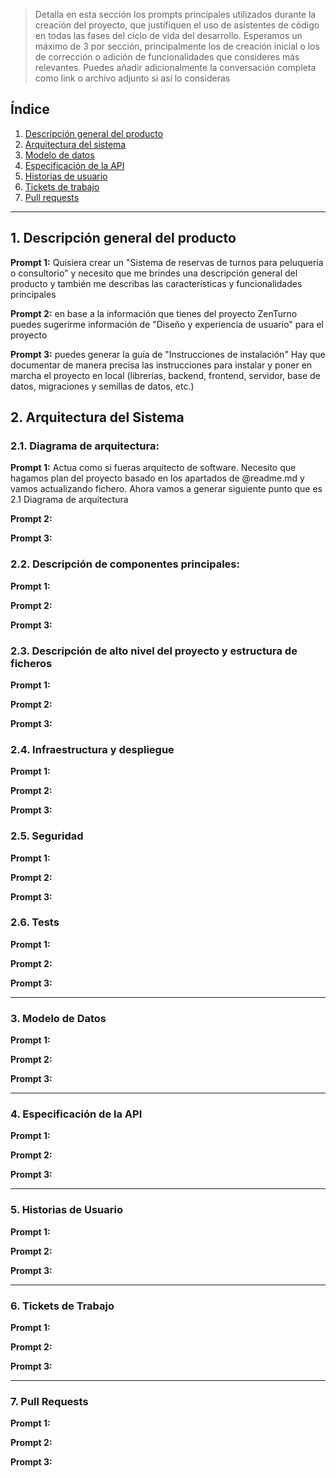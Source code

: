 > Detalla en esta sección los prompts principales utilizados durante la creación del proyecto, que justifiquen el uso de asistentes de código en todas las fases del ciclo de vida del desarrollo. Esperamos un máximo de 3 por sección, principalmente los de creación inicial o  los de corrección o adición de funcionalidades que consideres más relevantes.
Puedes añadir adicionalmente la conversación completa como link o archivo adjunto si así lo consideras


## Índice

1. [Descripción general del producto](#1-descripción-general-del-producto)
2. [Arquitectura del sistema](#2-arquitectura-del-sistema)
3. [Modelo de datos](#3-modelo-de-datos)
4. [Especificación de la API](#4-especificación-de-la-api)
5. [Historias de usuario](#5-historias-de-usuario)
6. [Tickets de trabajo](#6-tickets-de-trabajo)
7. [Pull requests](#7-pull-requests)

---

## 1. Descripción general del producto

**Prompt 1:**
Quisiera crear un "Sistema de reservas de turnos para peluquería o consultorio" y necesito que me brindes una descripción general del producto y también me describas las características y funcionalidades principales

**Prompt 2:**
en base a la información que tienes del proyecto ZenTurno puedes sugerirme información de "Diseño y experiencia de usuario" para el proyecto

**Prompt 3:**
puedes generar la guía de "Instrucciones de instalación"
Hay que documentar de manera precisa las instrucciones para instalar y poner en marcha el proyecto en local (librerías, backend, frontend, servidor, base de datos, migraciones y semillas de datos, etc.)

## 2. Arquitectura del Sistema

### **2.1. Diagrama de arquitectura:**

**Prompt 1:**
Actua como si fueras arquitecto de software. Necesito que hagamos plan del proyecto basado en los apartados de @readme.md y vamos actualizando fichero. Ahora vamos a generar siguiente punto que es 2.1 Diagrama de arquitectura

**Prompt 2:**

**Prompt 3:**

### **2.2. Descripción de componentes principales:**

**Prompt 1:**

**Prompt 2:**

**Prompt 3:**

### **2.3. Descripción de alto nivel del proyecto y estructura de ficheros**

**Prompt 1:**

**Prompt 2:**

**Prompt 3:**

### **2.4. Infraestructura y despliegue**

**Prompt 1:**

**Prompt 2:**

**Prompt 3:**

### **2.5. Seguridad**

**Prompt 1:**

**Prompt 2:**

**Prompt 3:**

### **2.6. Tests**

**Prompt 1:**

**Prompt 2:**

**Prompt 3:**

---

### 3. Modelo de Datos

**Prompt 1:**

**Prompt 2:**

**Prompt 3:**

---

### 4. Especificación de la API

**Prompt 1:**

**Prompt 2:**

**Prompt 3:**

---

### 5. Historias de Usuario

**Prompt 1:**

**Prompt 2:**

**Prompt 3:**

---

### 6. Tickets de Trabajo

**Prompt 1:**

**Prompt 2:**

**Prompt 3:**

---

### 7. Pull Requests

**Prompt 1:**

**Prompt 2:**

**Prompt 3:**
